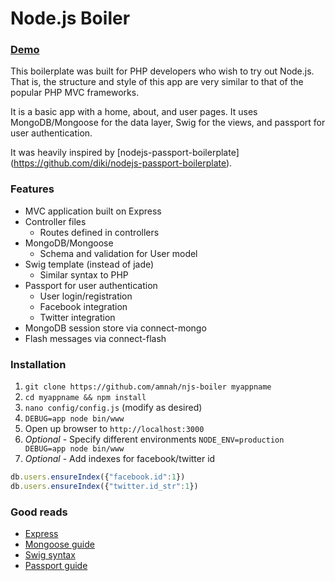 Node.js Boiler
==========

### [Demo](http://njs-boiler.herokuapp.com/)

This boilerplate was built for PHP developers who wish to try out Node.js.
That is, the structure and style of this app are very similar to that of the
popular PHP MVC frameworks.

It is a basic app with a home, about, and user pages. It uses MongoDB/Mongoose
for the data layer, Swig for the views, and passport for user authentication.

It was heavily inspired by [nodejs-passport-boilerplate]
(https://github.com/diki/nodejs-passport-boilerplate).

### Features
* MVC application built on Express
* Controller files
    * Routes defined in controllers
* MongoDB/Mongoose
    * Schema and validation for User model
* Swig template (instead of jade)
    * Similar syntax to PHP
* Passport for user authentication
    * User login/registration
    * Facebook integration
    * Twitter integration
* MongoDB session store via connect-mongo
* Flash messages via connect-flash

### Installation
1. ```git clone https://github.com/amnah/njs-boiler myappname```
2. ```cd myappname && npm install```
3. ```nano config/config.js``` (modify as desired)
4. ```DEBUG=app node bin/www```
5. Open up browser to ```http://localhost:3000```
6. *Optional* - Specify different environments ```NODE_ENV=production DEBUG=app node bin/www```
7. *Optional* - Add indexes for facebook/twitter id

```javascript
db.users.ensureIndex({"facebook.id":1})
db.users.ensureIndex({"twitter.id_str":1})
```

### Good reads
* [Express](http://expressjs.com/)
* [Mongoose guide](http://mongoosejs.com/docs/guide.html)
* [Swig syntax](http://paularmstrong.github.io/swig/docs/#variables)
* [Passport guide](http://passportjs.org/guide)